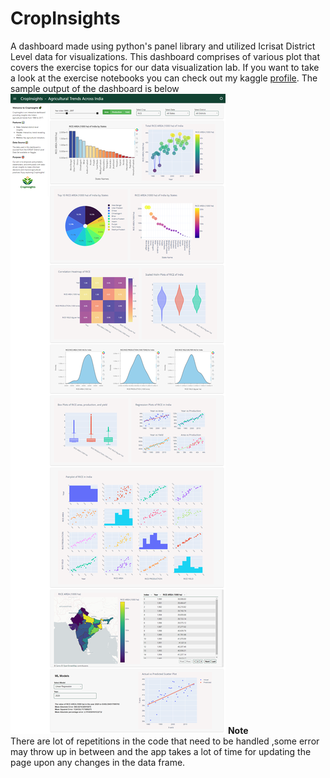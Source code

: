 # CropInsights
A dashboard made using python's panel library and utilized Icrisat District Level data for visualizations. This dashboard comprises of various plot that covers the exercise topics for our data visualization lab. If you want to take a look at the exercise notebooks you can check out my kaggle [profile](https://www.kaggle.com/rameezakther). The sample output of the dashboard is below<br> ![png](./Images/SampleOutputImage.png)
**Note**<br>
There are lot of repetitions in the code that need to be handled ,some error may throw up in between and the app takes a lot of time for updating the page upon any changes in the data frame.
